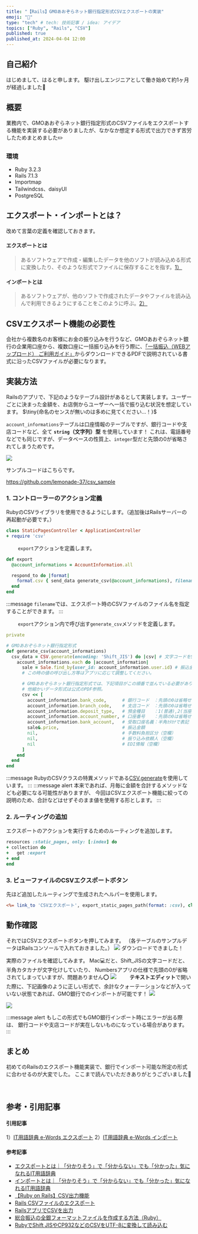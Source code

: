 ```yaml
---
title: "【Rails】GMOあおぞらネット銀行指定形式CSVエクスポートの実装"
emoji: "🏦"
type: "tech" # tech: 技術記事 / idea: アイデア
topics: ["Ruby", "Rails", "CSV"]
published: true
published_at: 2024-04-04 12:00
---
```

## 自己紹介
はじめまして、はると申します。
駆け出しエンジニアとして働き始めて約1ヶ月が経過しました🐣

## 概要
業務内で、GMOあおぞらネット銀行指定形式のCSVファイルをエクスポートする機能を実装する必要がありましたが、なかなか想定する形式で出力できず苦労したためまとめました✏️

### 環境
- Ruby 3.2.3
- Rails 7.1.3
- Importmap
- Tailwindcss、daisyUI
- PostgreSQL


## エクスポート・インポートとは？
改めて言葉の定義を確認しておきます。
#### エクスポートとは
> あるソフトウェアで作成・編集したデータを他のソフトが読み込める形式に変換したり、そのような形式でファイルに保存することを指す。[1）](#引用記事)
#### インポートとは
> あるソフトウェアが、他のソフトで作成されたデータやファイルを読み込んで利用できるようにすることをこのように呼ぶ。[2）](#引用記事)


## CSVエクスポート機能の必要性
会社から複数名のお客様にお金の振り込みを行うなど、GMOあおぞらネット銀行の企業用口座から、複数口座に一括振り込みを行う際に、[「一括振込（WEBアップロード） ご利用ガイド」](https://gmo-aozora.com/support/guide.html)からダウンロードできるPDFで説明されている書式に沿ったCSVファイルが必要になります。


## 実装方法
Railsのアプリで、下記のようなテーブル設計があるとして実装します。ユーザーごとに決まった金額を、お店側からユーザーへ一括で振り込む状況を想定しています。
$\tiny{命名のセンスが無いのは多めに見てください…！}$

`account_informations`テーブルは口座情報のテーブルですが、銀行コードや支店コードなど、全て **`string`（文字列）型** を使用しています！
これは、電話番号などでも同じですが、データベースの性質上、`integer`型だと先頭の0が省略されてしまうためです。

![](/images/rails-gmo-csv/image01.png)


サンプルコードはこちらです。

https://github.com/lemonade-37/csv_sample

### 1. コントローラーのアクション定義
RubyのCSVライブラリを使用できるようにします。（追加後はRailsサーバーの再起動が必要です。）
```diff_ruby:controllers/static_pages_controller.rb
class StaticPagesController < ApplicationController
+ require 'csv'
```
　　
`export`アクションを定義します。
```ruby:controllers/static_pages_controller.rb
def export
  @account_informations = AccountInformation.all

  respond_to do |format|
    format.csv { send_data generate_csv(@account_informations), filename: "CSVサンプル.csv" }
  end
end
```
:::message
`filename`では、エクスポート時のCSVファイルのファイル名を指定することができます。
:::

　　
`export`アクション内で呼び出す`generate_csv`メソッドを定義します。
```ruby:controllers/static_pages_controller.rb
private

# GMOあおぞらネット銀行指定形式
def generate_csv(account_informations)
  csv_data = CSV.generate(encoding: 'Shift_JIS') do |csv| # 文字コードをShift_JISに指定する必要があります。
    account_informations.each do |account_information|
      sale = Sale.find_by(user_id: account_information.user.id) # 振込金額を先に検索しておきます
      # この時の値の呼び出し方等はアプリに応じて調整してください。

      # GMOあおぞらネット銀行指定形式では、下記項目がこの順番で並んでいる必要があります。
      # 他細かいデータ形式は公式のPDF参照。
      csv << [
        account_information.bank_code,      # 銀行コード　：先頭の0は省略せず4桁で表記
        account_information.branch_code,    # 支店コード　：先頭の0は省略せず3桁で表記
        account_information.deposit_type,   # 預金種目　　：1(普通),2(当座),4(貯蓄)の数値で表記
        account_information.account_number, # 口座番号　　：先頭の0は省略せず7桁で表記
        account_information.bank_account,   # 受取口座名義：半角ｶﾀｶﾅで表記
        sale&.price,                        # 振込金額
        nil,                                # 手数料負担区分（空欄）
        nil,                                # 振り込み依頼人（空欄）
        nil                                 # EDI情報（空欄）
      ]
    end
  end
end
```
:::message
RubyのCSVクラスの特異メソッドである[CSV.generate](https://docs.ruby-lang.org/ja/latest/method/CSV/s/generate.html)を使用しています。
:::
:::message alert
本来であれば、月毎に金額を合計するメソッドなども必要になる可能性がありますが、
今回はCSVエクスポート機能に絞っての説明のため、合計などはせずそのまま値を使用する形とします。
:::



### 2. ルーティングの追加
エクスポートのアクションを実行するためのルーティングを追加します。

```diff_ruby:config/routes.rb
resources :static_pages, only: [:index] do
+ collection do
+   get :export
+ end
end
```

### 3. ビューファイルのCSVエクスポートボタン
先ほど追加したルーティングで生成されたヘルパーを使用します。
```erb:app/views/static_pages/index.html.erb
<%= link_to 'CSVエクスポート', export_static_pages_path(format: :csv), class: 'btn btn-primary w-40' %>
```

## 動作確認
それではCSVエクスポートボタンを押してみます。
（各テーブルのサンプルデータはRailsコンソールで入れておきました。）
![](/images/rails-gmo-csv/image02.gif)
ダウンロードできました！

実際のファイルを確認してみます。
Mac💻だと、Shift_JISの文字コードだと、半角カタカナが文字化けしていたり、
Numbersアプリの仕様で先頭の0が省略されてしまっていますが、問題ありません⭕️
![](/images/rails-gmo-csv/image03.png)
　　
**テキストエディット**で開いた際に、下記画像のように正しい形式で、余計なクォーテーションなどが入っていない状態であれば、GMO銀行でのインポートが可能です！
![](/images/rails-gmo-csv/image04.png)

![](/images/rails-gmo-csv/image05.png)


:::message alert
もしこの形式でもGMO銀行インポート時にエラーが出る際は、
銀行コードや支店コードが実在しないものになっている場合があります。
:::


## まとめ
初めてのRailsのエクスポート機能実装で、銀行でインポート可能な所定の形式に合わせるのが大変でした。
ここまで読んでいただきありがとうございました🙇

　
## 参考・引用記事
#### 引用記事
1）[IT用語辞典 e-Words エクスポート](https://e-words.jp/w/%E3%82%A8%E3%82%AF%E3%82%B9%E3%83%9D%E3%83%BC%E3%83%88.html)
2）[IT用語辞典 e-Words インポート](https://e-words.jp/w/%E3%82%A4%E3%83%B3%E3%83%9D%E3%83%BC%E3%83%88.html)

#### 参考記事
- [エクスポートとは｜「分かりそう」で「分からない」でも「分かった」気になれるIT用語辞典](https://wa3.i-3-i.info/word1702.html)
- [インポートとは｜「分かりそう」で「分からない」でも「分かった」気になれるIT用語辞典](https://wa3.i-3-i.info/word1701.html)
- [【Ruby on Rails】CSV出力機能](https://qiita.com/japwork/items/76fb527b1a49d93b7f83)
- [Rails CSVファイルのエクスポート](https://qiita.com/yoshi-sho-0606/items/262f115ee251600527a0)
- [RailsアプリでCSVを出力](https://zenn.dev/d0ne1s/scraps/f0e320ba91ce97)
- [総合振込の全銀フォーマットファイルを作成する方法（Ruby）](https://qiita.com/shjimb/items/44fba0368b00c7c3c404)
- [RubyでShift JISやCP932などのCSVをUTF-8に変換して読み込む](https://qiita.com/daichi87gi/items/9097adfd47d9725097f1)
